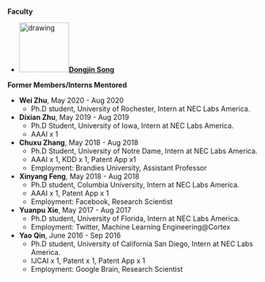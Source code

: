 
**Faculty**
* <img src="avatar.jpg" alt="drawing" width="100"/>[**Dongjin Song**](https://songdj.github.io/)


**Former Members/Interns Mentored**

* **Wei Zhu**, May 2020 - Aug 2020
  * Ph.D student, University of Rochester, Intern at NEC Labs America.
* **Dixian Zhu**, May 2019 - Aug 2019
  * Ph.D Student, University of Iowa, Intern at NEC Labs America.
  * AAAI x 1
* **Chuxu Zhang**, May 2018 - Aug 2018
  * Ph.D Student, University of Notre Dame, Intern at NEC Labs America.
  * AAAI x 1, KDD x 1, Patent App x1
  * Employment: Brandies University, Assistant Professor
* **Xinyang Feng**, May 2018 - Aug 2018
  * Ph.D student, Columbia University, Intern at NEC Labs America.
  * AAAI x 1, Patent App x 1
  * Employment: Facebook, Research Scientist
* **Yuanpu Xie**, May 2017 - Aug 2017
  * Ph.D student, University of Florida, Intern at NEC Labs America.
  * Employment: Twitter, Machine Learning Engineering@Cortex
* **Yao Qin**, June 2016 - Sep 2016
  * Ph.D student, University of California San Diego, Intern at NEC Labs America.
  * IJCAI x 1, Patent x 1, Patent App x 1
  * Employment: Google Brain, Research Scientist

